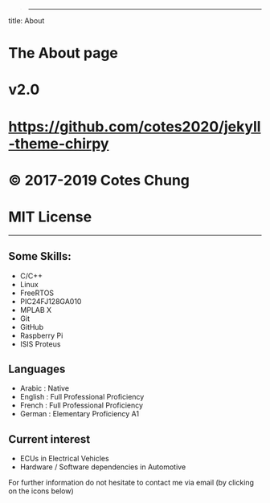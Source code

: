 


>---
title: About

# The About page
# v2.0
# https://github.com/cotes2020/jekyll-theme-chirpy
# © 2017-2019 Cotes Chung
# MIT License
---

## Some Skills:

 - C/C++
 - Linux
 - FreeRTOS
 - PIC24FJ128GA010
 - MPLAB X
 - Git
 - GitHub
 - Raspberry Pi
 - ISIS Proteus

## Languages

- Arabic : Native
- English : Full Professional Proficiency
- French : Full Professional Proficiency
- German : Elementary Proficiency A1

## Current interest

- ECUs in Electrical Vehicles
- Hardware / Software dependencies in Automotive


For further information do not hesitate to contact me via email (by clicking on the icons below)

